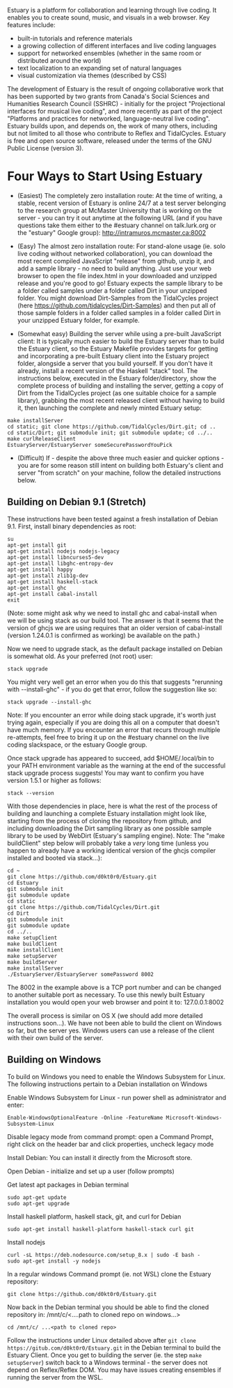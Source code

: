 Estuary is a platform for collaboration and learning through live coding. It enables you to create sound, music, and visuals in a web browser. Key features include:

- built-in tutorials and reference materials
- a growing collection of different interfaces and live coding languages
- support for networked ensembles (whether in the same room or distributed around the world)
- text localization to an expanding set of natural languages
- visual customization via themes (described by CSS)

The development of Estuary is the result of ongoing collaborative work that has been supported by two grants from Canada's Social Sciences and Humanities Research Council (SSHRC) - initially for the project "Projectional interfaces for musical live coding", and more recently as part of the project "Platforms and practices for networked, language-neutral live coding". Estuary builds upon, and depends on, the work of many others, including but not limited to all those who contribute to Reflex and TidalCycles. Estuary is free and open source software, released under the terms of the GNU Public License (version 3).

# Four Ways to Start Using Estuary

- (Easiest) The completely zero installation route: At the time of writing, a stable, recent version of Estuary is online
  24/7 at a test server belonging to the research group at McMaster University that is working
  on the server - you can try it out anytime at the following URL (and if you have
  questions take them either to the &num;estuary channel on talk.lurk.org
  or the "estuary" Google group): http://intramuros.mcmaster.ca:8002

- (Easy) The almost zero installation route: For stand-alone usage (ie. solo live coding without networked collaboration), you
  can download the most recent compiled JavaScript "release" from github, unzip it, and add a sample library - no need to
  build anything. Just use your web browser to open the file index.html in your downloaded and unzipped
  release and you're good to go! Estuary expects the sample library to be a folder called samples under a folder called Dirt in your unzipped folder. You might download Dirt-Samples from the TidalCycles project (here https://github.com/tidalcycles/Dirt-Samples) and then put all of those sample folders in a folder called samples in a folder called Dirt in your unzipped Estuary folder, for example.

- (Somewhat easy) Building the server while using a pre-built JavaScript client: It is typically much easier to build the Estuary server
  than to build the Estuary client, so the Estuary Makefile provides targets for getting and incorporating a pre-built Estuary client into the Estuary project folder, alongside a server that you build yourself. If you don't have it already, install a recent version of the Haskell "stack" tool. The instructions below, executed in the Estuary folder/directory, show the complete process of building and installing the server, getting a copy of Dirt from the TidalCycles project (as one suitable choice for a sample library), grabbing the most recent released client without having to build it, then launching the complete and newly minted Estuary setup:

```
make installServer
cd static; git clone https://github.com/TidalCycles/Dirt.git; cd ..
cd static/Dirt; git submodule init; git submodule update; cd ../..
make curlReleaseClient
EstuaryServer/EstuaryServer someSecurePasswordYouPick
```

- (Difficult) If - despite the above three much easier and quicker options - you are for some reason still intent on building
  both Estuary's client and server "from scratch" on your machine, follow the detailed instructions below.

## Building on Debian 9.1 (Stretch)

These instructions have been tested against a fresh
installation of Debian 9.1. First, install binary
dependencies as root:

```
su
apt-get install git
apt-get install nodejs nodejs-legacy
apt-get install libncurses5-dev
apt-get install libghc-entropy-dev
apt-get install happy
apt-get install zlib1g-dev
apt-get install haskell-stack
apt-get install ghc
apt-get install cabal-install
exit
```

(Note: some might ask why we need to install ghc and cabal-install when we will be using stack as our build tool.
The answer is that it seems that the version of ghcjs we are using requires that an older version of cabal-install
(version 1.24.0.1 is confirmed as working) be available on the path.)

Now we need to upgrade stack, as the default package installed
on Debian is somewhat old. As your preferred (not root) user:

```
stack upgrade
```

You might very well get an error when you do this that suggests "rerunning with
--install-ghc" - if you do get that error, follow the suggestion like so:

```
stack upgrade --install-ghc
```

Note: If you encounter an error while doing stack upgrade, it's worth just trying again,
especially if you are doing this all on a computer that doesn't have much memory. If
you encounter an error that recurs through multiple re-attempts, feel free to bring
it up on the &num;estuary channel on the live coding slackspace, or the estuary
Google group.

Once stack upgrade has appeared to succeed, add $HOME/.local/bin to your PATH environment
variable as the warning at the end of the successful stack upgrade process suggests! You
may want to confirm you have version 1.5.1 or higher as follows:

```
stack --version
```

With those dependencies in place, here is what the rest of the process of building
and launching a complete Estuary installation might look like, starting from the
process of cloning the repository from github, and including downloading the Dirt
sampling library as one possible sample library to be used by WebDirt (Estuary's
sampling engine). Note: The "make buildClient" step below will probably take a *very*
long time (unless you happen to already have a working identical version of the ghcjs
compiler installed and booted via stack...):

```
cd ~
git clone https://github.com/d0kt0r0/Estuary.git
cd Estuary
git submodule init
git submodule update
cd static
git clone https://github.com/TidalCycles/Dirt.git
cd Dirt
git submodule init
git submodule update
cd ../..
make setupClient
make buildClient
make installClient
make setupServer
make buildServer
make installServer
./EstuaryServer/EstuaryServer somePassword 8002
```

The 8002 in the example above is a TCP port number and can be changed to
another suitable port as necessary. To use this newly built Estuary installation
you would open your web browser and point it to: 127.0.0.1:8002

The overall process is similar on OS X (we should add more detailed instructions soon...).
We have not been able to build the client on Windows so far, but the server yes. Windows
users can use a release of the client with their own build of the server.



## Building on Windows

To build on Windows you need to enable the Windows Subsystem for Linux. The following instructions pertain to a Debian installation on Windows

Enable Windows Subsystem for Linux  - run power shell as administrator and enter:

```Enable-WindowsOptionalFeature -Online -FeatureName Microsoft-Windows-Subsystem-Linux```

Disable legacy mode from command prompt: open a Command Prompt, right click on the header bar and click properties, uncheck legacy mode

Install Debian: You can install it directly from the Microsoft store.

Open Debian - initialize and set up a user (follow prompts)

Get latest apt packages in Debian terminal
```
sudo apt-get update
sudo apt-get upgrade
```


Install haskell platform, haskell stack, git, and curl for Debian

```
sudo apt-get install haskell-platform haskell-stack curl git
```

Install nodejs

```
curl -sL https://deb.nodesource.com/setup_8.x | sudo -E bash -
sudo apt-get install -y nodejs
```

In a regular windows Command prompt (ie. not WSL) clone the Estuary repository:

```
git clone https://github.com/d0kt0r0/Estuary.git
```

Now back in the Debian terminal you should be able to find the cloned repository in: /mnt/c/<....path to cloned repo on windows...>

```
cd /mnt/c/ ...<path to cloned repo>
```

Follow the instructions under Linux detailed above after ```git clone https://gitub.com/d0kt0r0/Estuary.git``` in the Debian terminal to build the Estuary Client. Once you get to building the server (ie. the step ```make setupServer```) switch back to a Windows terminal - the server does not depend on Reflex/Reflex DOM. You may have issues creating ensembles if running the server from the WSL.
